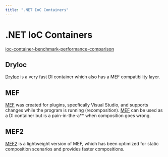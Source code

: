 ```yaml
---
title: ".NET IoC Containers"
---
```

# .NET IoC Containers

[ioc-container-benchmark-performance-comparison](http://www.palmmedia.de/blog/2011/8/30/ioc-container-benchmark-performance-comparison)

## DryIoc
[DryIoc](https://bitbucket.org/dadhi/dryioc) is a very fast DI container which also has a MEF compatibility layer.

## MEF 
[MEF](http://msdn.microsoft.com/en-us/library/system.componentmodel.composition(v=vs.110).aspx) was created for plugins, specfically Visual Studio, and supports changes while the program is running (recomposition).  [MEF](http://msdn.microsoft.com/en-us/library/system.componentmodel.composition(v=vs.110).aspx) can be used as a DI container but is a pain-in-the-a** when composition goes wrong.

## MEF2
[MEF2](https://msdn.microsoft.com/en-us/library/jj635137(v=vs.110).aspx) is a lightweight version of MEF, which has been optimized for static composition scenarios and provides faster compositions.